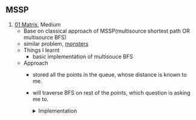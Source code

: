 
##  MSSP
   1. [01 Matrix](https://leetcode.com/problems/01-matrix/), Medium
       - Base on classical approach of MSSP(multisource shortest path OR multisource BFS)
       - similar problem, [monsters](https://cses.fi/problemset/task/1194)
       - Things I learnt
           - basic implementation of multisouce BFS
       - Approach 
         - stored all the points in the queue, whose distance is known to me. 
         - will traverse BFS on rest of the points, which question is asking me to.
            <details>
            <summary>Implementation</summary>

            ```cpp
            
            int dr[] = {-1, 1, 0, 0}; 
            int dc[] = {0, 0, -1, 1};
            class Solution {
                public:
                vector<vector<int>> updateMatrix(vector<vector<int>>& mat) {
                    int n = mat.size();
                    int m = mat[0].size();
                    vector<vector<int>> dist(n, vector<int>(m, 1e9));
                    vector<vector<bool>> used(n, vector<bool>(m, false));
                    queue<pair<int, int>> qu;
            
                    for (int i = 0; i < n; i++)
                        for (int j = 0; j < m; j++)
                            if (mat[i][j] == 0) {
                                qu.push({i, j});
                                dist[i][j] = 0;
                                used[i][j] = true;
                            }
            
                    while (!qu.empty()) {
                        auto [r, c] = qu.front();
                        qu.pop();
            
                        for (int i = 0; i < 4; i++) {
                            int rr = dr[i] + r;
                            int cc = dc[i] + c;
            
                            if (rr < 0 or cc < 0 or rr >= n or cc >= m or used[rr][cc])
                                continue;
            
                            used[rr][cc] = true;
                            qu.push({rr, cc});
            
                            dist[rr][cc] = dist[r][c] + 1;
                        }
                    }
                    return dist;
                }
            };
            
            
            ```
            </details>
